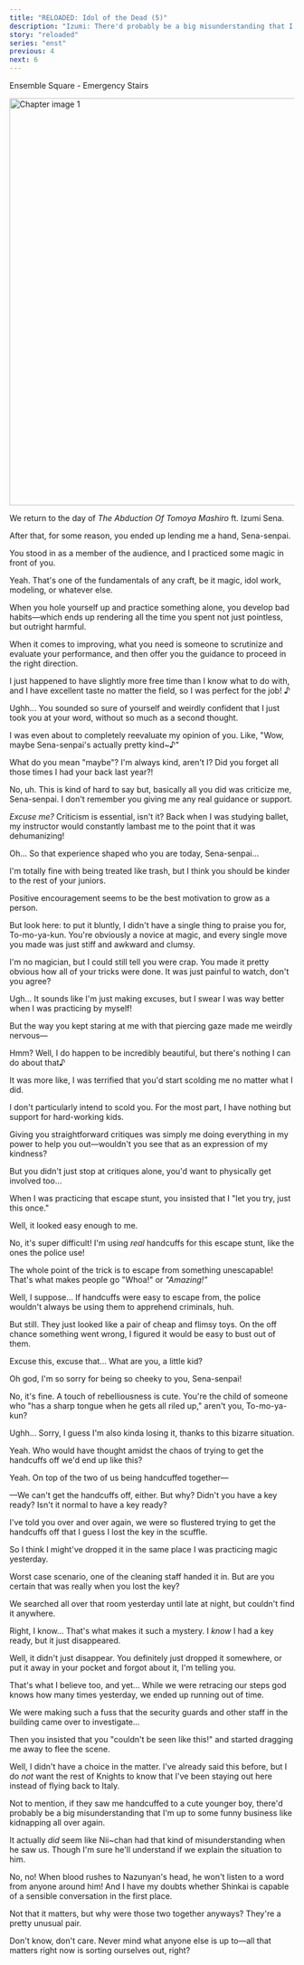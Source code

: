 ```yaml
---
title: "RELOADED: Idol of the Dead (5)"
description: "Izumi: There'd probably be a big misunderstanding that I'm up to some funny business like kidnapping all over again."
story: "reloaded"
series: "enst"
previous: 4
next: 6
---
```


<Season s="Summer"/>

<Location>Ensemble Square - Emergency Stairs</Location>

<Image src="/img/tl/reloaded/5/1.jpg" alt="Chapter image 1" layout="responsive" width="1560" height="720" quality="100" />

<Narration>We return to the day of _The Abduction Of Tomoya Mashiro_ ft. Izumi Sena.</Narration>

<Bubble character="Tomoya">

After that, for some reason, you ended up lending me a hand, Sena-senpai.

You stood in as a member of the audience, and I practiced some magic in front of you.

</Bubble>

<Bubble character="Izumi">

Yeah. That's one of the fundamentals of any craft, be it magic, idol work, modeling, or whatever else.

When you hole yourself up and practice something alone, you develop bad habits—which ends up rendering all the time you spent not just pointless, but outright harmful.

When it comes to improving, what you need is someone to scrutinize and evaluate your performance, and then offer you the guidance to proceed in the right direction.

I just happened to have slightly more free time than I know what to do with, and I have excellent taste no matter the field, so I was perfect for the <span className="hold">job! ♪</span>

</Bubble>

<Bubble character="Tomoya">

Ughh... You sounded so sure of yourself and weirdly confident that I just took you at your word, without so much as a second thought.

I was even about to completely reevaluate my opinion of you. Like, "Wow, maybe Sena-senpai's actually pretty kind\~♪"

</Bubble>

<Bubble character="Izumi">

What do you mean "maybe"? I'm always kind, aren't I? Did you forget all those times I had your back last year?!

</Bubble>

<Bubble character="Tomoya">

No, uh. This is kind of hard to say but, basically all you did was criticize me, Sena-senpai. I don't remember you giving me any real guidance or support.

</Bubble>

<Bubble character="Izumi">

_Excuse me?_ Criticism is essential, isn't it? Back when I was studying ballet, my instructor would constantly lambast me to the point that it was dehumanizing!

</Bubble>

<Bubble character="Tomoya">

Oh... So that experience shaped who you are today, Sena-senpai...

I'm totally fine with being treated like trash, but I think you should be kinder to the rest of your juniors.

Positive encouragement seems to be the best motivation to grow as a person.

</Bubble>

<Bubble character="Izumi">

But look here: to put it bluntly, I didn't have a single thing to praise you for, To-mo-ya-kun. You're obviously a novice at magic, and every single move you made was just stiff and awkward and clumsy.

I'm no magician, but I could still tell you were crap. You made it pretty obvious how all of your tricks were done. It was just painful to watch, don't you agree?

</Bubble>

<Bubble character="Tomoya">

Ugh... It sounds like I'm just making excuses, but I swear I was way better when I was practicing by myself!

But the way you kept staring at me with that piercing gaze made me weirdly nervous—

</Bubble>

<Bubble character="Izumi">

Hmm? Well, I do happen to be incredibly beautiful, but there's nothing I can do about that♪

</Bubble>

<Bubble character="Tomoya">

It was more like, I was terrified that you'd start scolding me no matter what I did.

</Bubble>

<Bubble character="Izumi">

I don't particularly intend to scold you. For the most part, I have nothing but support for hard-working kids.

Giving you straightforward critiques was simply me doing everything in my power to help you out—wouldn't you see that as an expression of my kindness?

</Bubble>

<Bubble character="Tomoya">

But you didn't just stop at critiques alone, you'd want to physically get involved too...

When I was practicing that escape stunt, you insisted that I "let you try, just this once."

</Bubble>

<Bubble character="Izumi">

Well, it looked easy enough to me.

</Bubble>

<Bubble character="Tomoya">

No, it's super difficult! I'm using _real_ handcuffs for this escape stunt, like the ones the police use!

The whole point of the trick is to escape from something unescapable! That's what makes people go "Whoa!" or _"Amazing!"_

</Bubble>

<Bubble character="Izumi">

Well, I suppose... If handcuffs were easy to escape from, the police wouldn't always be using them to apprehend criminals, huh.

But still. They just looked like a pair of cheap and flimsy toys. On the off chance something went wrong, I figured it would be easy to bust out of them.

</Bubble>

<Bubble character="Tomoya">

Excuse this, excuse that... What are you, a little kid?

Oh god, I'm so sorry for being so cheeky to you, Sena-senpai!

</Bubble>

<Bubble character="Izumi">

No, it's fine. A touch of rebelliousness is cute. You're the child of someone who "has a sharp tongue when he gets all riled up," aren't you, To-mo-ya-kun?

</Bubble>

<Bubble character="Tomoya">

Ughh... Sorry, I guess I'm also kinda losing it, thanks to this bizarre situation.

</Bubble>

<Bubble character="Izumi">

Yeah. Who would have thought amidst the chaos of trying to get the handcuffs off we'd end up like this?

</Bubble>

<Bubble character="Tomoya">

Yeah. On top of the two of us being handcuffed together—

</Bubble>

<Bubble character="Izumi">

—We can't get the handcuffs off, either. But why? Didn't you have a key ready? Isn't it normal to have a key ready?

</Bubble>

<Bubble character="Tomoya">

I've told you over and over again, we were so flustered trying to get the handcuffs off that I guess I lost the key in the scuffle.

So I think I might've dropped it in the same place I was practicing magic yesterday.

</Bubble>

<Bubble character="Izumi">

Worst case scenario, one of the cleaning staff handed it in. But are you certain that was really when you lost the key?

We searched all over that room yesterday until late at night, but couldn't find it anywhere.

</Bubble>

<Bubble character="Tomoya">

Right, I know... That's what makes it such a mystery. I _know_ I had a key ready, but it just disappeared.

</Bubble>

<Bubble character="Izumi">

Well, it didn't just disappear. You definitely just dropped it somewhere, or put it away in your pocket and forgot about it, I'm telling you.

</Bubble>

<Bubble character="Tomoya">

That's what I believe too, and yet... While we were retracing our steps god knows how many times yesterday, we ended up running out of time.

We were making such a fuss that the security guards and other staff in the building came over to investigate...

Then you insisted that you "couldn't be seen like this!" and started dragging me away to flee the scene.

</Bubble>

<Bubble character="Izumi">

Well, I didn't have a choice in the matter. I've already said this before, but I do _not_ want the rest of Knights to know that I've been staying out here instead of flying back to Italy.

Not to mention, if they saw me handcuffed to a cute younger boy, there'd probably be a big misunderstanding that I'm up to some funny business like kidnapping all over again.

</Bubble>

<Bubble character="Tomoya">

It actually _did_ seem like Nii\~chan had that kind of misunderstanding when he saw us. Though I'm sure he'll understand if we explain the situation to him.

</Bubble>

<Bubble character="Izumi">

No, no! When blood rushes to Nazunyan's head, he won't listen to a word from anyone around him! And I have my doubts whether Shinkai is capable of a sensible conversation in the first place.

</Bubble>

<Bubble character="Tomoya">

Not that it matters, but why were those two together anyways? They're a pretty unusual pair.

</Bubble>

<Bubble character="Izumi">

Don't know, don't care. Never mind what anyone else is up to—all that matters right now is sorting ourselves out, right?

</Bubble>

<Credits tl="[nazunyan427](https://nazunyan427.dreamwidth.org)" tlc="<a href='https://moricchiichan.tumblr.com/'>moricchiichan</a>" qc="[allegiantheart](https://allegiantheart.dreamwidth.org), [Ren](https://tomoya.moe)" />
